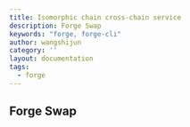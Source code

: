 ```yaml
---
title: Isomorphic chain cross-chain service
description: Forge Swap
keywords: "forge, forge-cli"
author: wangshijun
category: ''
layout: documentation
tags:
  - forge
---
```


## Forge Swap
